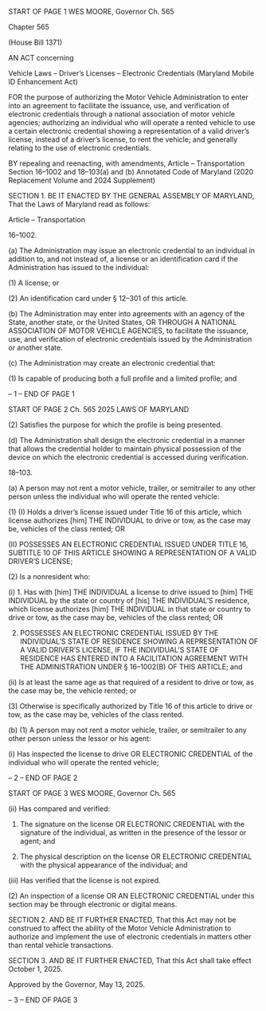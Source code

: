 START OF PAGE 1
WES MOORE, Governor Ch. 565

Chapter 565

(House Bill 1371)

AN ACT concerning

Vehicle Laws – Driver’s Licenses – Electronic Credentials
(Maryland Mobile ID Enhancement Act)

FOR the purpose of authorizing the Motor Vehicle Administration to enter into an
agreement to facilitate the issuance, use, and verification of electronic credentials
through a national association of motor vehicle agencies; authorizing an individual
who will operate a rented vehicle to use a certain electronic credential showing a
representation of a valid driver’s license, instead of a driver’s license, to rent the
vehicle; and generally relating to the use of electronic credentials.

BY repealing and reenacting, with amendments,
Article – Transportation
Section 16–1002 and 18–103(a) and (b)
Annotated Code of Maryland
(2020 Replacement Volume and 2024 Supplement)

SECTION 1. BE IT ENACTED BY THE GENERAL ASSEMBLY OF MARYLAND,
That the Laws of Maryland read as follows:

Article – Transportation

16–1002.

(a) The Administration may issue an electronic credential to an individual in
addition to, and not instead of, a license or an identification card if the Administration has
issued to the individual:

(1) A license; or

(2) An identification card under § 12–301 of this article.

(b) The Administration may enter into agreements with an agency of the State,
another state, or the United States, OR THROUGH A NATIONAL ASSOCIATION OF MOTOR
VEHICLE AGENCIES, to facilitate the issuance, use, and verification of electronic
credentials issued by the Administration or another state.

(c) The Administration may create an electronic credential that:

(1) Is capable of producing both a full profile and a limited profile; and

– 1 –
END OF PAGE 1

START OF PAGE 2
Ch. 565 2025 LAWS OF MARYLAND

(2) Satisfies the purpose for which the profile is being presented.

(d) The Administration shall design the electronic credential in a manner that
allows the credential holder to maintain physical possession of the device on which the
electronic credential is accessed during verification.

18–103.

(a) A person may not rent a motor vehicle, trailer, or semitrailer to any other
person unless the individual who will operate the rented vehicle:

(1) (I) Holds a driver’s license issued under Title 16 of this article,
which license authorizes [him] THE INDIVIDUAL to drive or tow, as the case may be,
vehicles of the class rented; OR

(II) POSSESSES AN ELECTRONIC CREDENTIAL ISSUED UNDER
TITLE 16, SUBTITLE 10 OF THIS ARTICLE SHOWING A REPRESENTATION OF A VALID
DRIVER’S LICENSE;

(2) Is a nonresident who:

(i) 1. Has with [him] THE INDIVIDUAL a license to drive issued
to [him] THE INDIVIDUAL by the state or country of [his] THE INDIVIDUAL’S residence,
which license authorizes [him] THE INDIVIDUAL in that state or country to drive or tow,
as the case may be, vehicles of the class rented; OR

2. POSSESSES AN ELECTRONIC CREDENTIAL ISSUED BY
THE INDIVIDUAL’S STATE OF RESIDENCE SHOWING A REPRESENTATION OF A VALID
DRIVER’S LICENSE, IF THE INDIVIDUAL’S STATE OF RESIDENCE HAS ENTERED INTO
A FACILITATION AGREEMENT WITH THE ADMINISTRATION UNDER § 16–1002(B) OF
THIS ARTICLE; and

(ii) Is at least the same age as that required of a resident to drive or
tow, as the case may be, the vehicle rented; or

(3) Otherwise is specifically authorized by Title 16 of this article to drive
or tow, as the case may be, vehicles of the class rented.

(b) (1) A person may not rent a motor vehicle, trailer, or semitrailer to any
other person unless the lessor or his agent:

(i) Has inspected the license to drive OR ELECTRONIC
CREDENTIAL of the individual who will operate the rented vehicle;

– 2 –
END OF PAGE 2

START OF PAGE 3
WES MOORE, Governor Ch. 565

(ii) Has compared and verified:

1. The signature on the license OR ELECTRONIC
CREDENTIAL with the signature of the individual, as written in the presence of the lessor
or agent; and

2. The physical description on the license OR ELECTRONIC
CREDENTIAL with the physical appearance of the individual; and

(iii) Has verified that the license is not expired.

(2) An inspection of a license OR AN ELECTRONIC CREDENTIAL under
this section may be through electronic or digital means.

SECTION 2. AND BE IT FURTHER ENACTED, That this Act may not be construed
to affect the ability of the Motor Vehicle Administration to authorize and implement the
use of electronic credentials in matters other than rental vehicle transactions.

SECTION 3. AND BE IT FURTHER ENACTED, That this Act shall take effect
October 1, 2025.

Approved by the Governor, May 13, 2025.

– 3 –
END OF PAGE 3